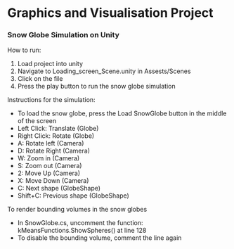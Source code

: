 # Graphics and Visualisation Project 
### Snow Globe Simulation on Unity 


How to run:

1. Load project into unity
2. Navigate to Loading_screen_Scene.unity in Assests/Scenes
3. Click on the file 
4. Press the play button to run the snow globe simulation

Instructions for the simulation:
- To load the snow globe, press the Load SnowGlobe button in the middle of the screen 
- Left Click: Translate (Globe)
- Right Click: Rotate (Globe)
- A: Rotate left (Camera)
- D: Rotate Right (Camera)
- W: Zoom in (Camera)
- S: Zoom out (Camera)
- 2: Move Up (Camera)
- X: Move Down (Camera)
- C: Next shape (GlobeShape)
- Shift+C: Previous shape (GlobeShape)


To render bounding volumes in the snow globes
- In SnowGlobe.cs, uncomment the function: kMeansFunctions.ShowSpheres() at line 128
- To disable the bounding volume, comment the line again 
